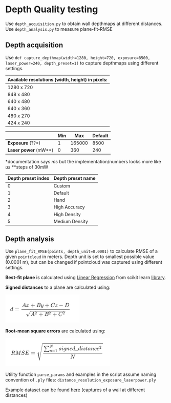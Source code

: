 # Depth Quality testing

Use `depth_acquisition.py` to obtain wall depthmaps at different distances.  
Use `depth_analysis.py`    to measure plane-fit-RMSE



## Depth acquisition

Use `def capture_depthmap(width=1280, height=720, exposure=8500, laser_power=240, depth_preset=1)` to capture depthmaps using different settings.   

| Available resolutions (width, height) in pixels: |
| ------------------------------------------------ |
| 1280 x 720                                       |
| 848  x 480                                       |
| 640  x 480                                       |
| 640  x 360                                       |
| 480  x 270                                       |
| 424  x 240                                       |



|                        | Min  | Max    | Default |
| ---------------------- | ---- | ------ | ------- |
| **Exposure** (??*)     | 1    | 165000 | 8500    |
| **Laser power** (mW**) | 0    | 360    | 240     |

*documentation says *ms* but the implementation/numbers looks more like *us*
**steps of 30mW 



| Depth preset index | Depth preset name |
| ------------------ | ----------------- |
| 0                  | Custom            |
| 1                  | Default           |
| 2                  | Hand              |
| 3                  | High Accuracy     |
| 4                  | High Density      |
| 5                  | Medium Density    |





## Depth analysis

Use `plane_fit_RMSE(points, depth_unit=0.0001)` to calculate RMSE of a given `pointcloud` in meters. Depth unit is set to smallest possible value (0.0001 m), but can be changed if pointcloud was captured using different settings.

**Best-fit plane** is calculated using [Linear Regression](https://scikit-learn.org/stable/modules/generated/sklearn.linear_model.LinearRegression.html#sklearn.linear_model.LinearRegression) from scikit learn [library](https://scikit-learn.org/stable/modules/linear_model.html#ordinary-least-squares). 

**Signed distances** to a plane are calculated using:

![](readme_images/distancetoplane.png)

**Root-mean square errors** are calculated using:

![](readme_images/rmse.png)

Utility function `parse_params` and examples in the script assume naming convention of `.ply` files:
`distance_resolution_exposure_laserpower.ply`

Example dataset can be found [here](https://drive.google.com/open?id=1PRAM1WC2O3LjU8KLo7OZq_YXtz5iKds1) (captures of a wall at different distances)

